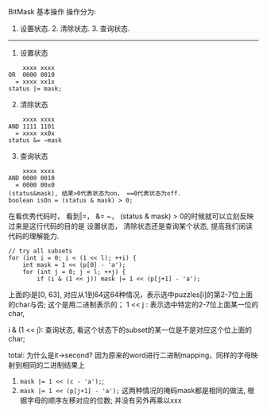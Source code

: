 BitMask 基本操作
操作分为: 
1. 设置状态. 2. 清除状态. 3. 查询状态.
---
1. 设置状态

```
    xxxx xxxx 
OR  0000 0010
  = xxxx xx1x
status |= mask;
```

2. 清除状态
```
    xxxx xxxx
AND 1111 1101
  = xxxx xx0x
status &= ~mask
```

3. 查询状态
```
    xxxx xxxx
AND 0000 0010
  = 0000 00x0
(status&mask), 结果>0代表状态为on， ==0代表状态为off.
boolean isOn = (status & mask) > 0;
```

在看优秀代码时， 看到|=， &= ~， (status & mask) > 0的时候就可以立刻反映过来是这行代码的目的是
设置状态， 清除状态还是查询某个状态, 提高我们阅读代码的理解能力.

```
// try all subsets
for (int i = 0; i < (1 << l); ++i) {
    int mask = 1 << (p[0] - 'a');
    for (int j = 0; j < l; ++j) {
        if (i & (1 << j)) mask |= 1 << (p[j+1] - 'a');
```
上面的i是[0, 63], 对应从1到64这64种情况，表示选中puzzles[i]的第2-7位上面的char与否; 这个是用二进制表示的；
1 << j : 表示选中特定的2-7位上面某一位的char,

i & (1 << j): 查询状态, 看这个状态下的subset的某一位是不是对应这个位上面的char;

total: 为什么是it->second? 因为原来的word进行二进制mapping，同样的字母映射到相同的二进制结果上


1. ```mask |= 1 << (c - 'a');```; 
2. ```mask |= 1 << (p[j+1] - 'a');``` 
这两种情况的掩码mask都是相同的做法, 根据字母的顺序左移对应的位数; 并没有另外再乘以xxx

